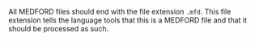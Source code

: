 All MEDFORD files should end with the file extension `.mfd`. This file extension tells the language tools that this is a MEDFORD file and that it should be processed as such.
